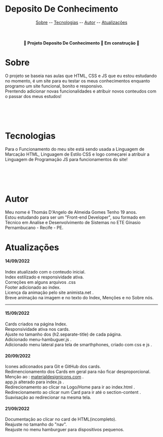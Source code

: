 # Deposito De Conhecimento

<p align="center">
    <a href="#sobre">Sobre</a>
    --
    <a href="#tecnologias">Tecnologias</a>
    --
    <a href="#autor">Autor</a>
    --
    <a href="#atualizações">Atualizações</a>
</p>

<br>

<h4 align="center">
    🚧 Projeto Deposito De Conhecimento 🌳 Em construção 🚧
</h4>

# Sobre
<p>O projeto se baseia nas aulas que HTML, CSS e JS que eu estou estudando no momento, é um site para eu testar os meus conhecimentos enquanto programo um site funcional, bonito e responsivo.<br>
Prentendo adicionar novas funcionalidades e atribuir novos conteudos com o passar dos meus estudos!
</p>
<br><br><br>

# Tecnologias
<p>Para o Funcionamento do meu site está sendo usada a Linguagem de Marcação HTML, Linguagem de Estilo CSS e logo começarei a atribuir a Linguagem de Programação JS para funcionamentos do site!
</p>

<br><br><br>

# Autor
<p>Meu nome é Thomás D'Angelo de Almeida Gomes Tenho 19 anos.<br>
Estou estudando para ser um "Front-end Developer", sou formado em Técnico em Analíse e Desenvolvimento de Sistemas no ETE Gínasio Pernambucano - Recife - PE.
</p>

# Atualizações

<h4>14/09/2022</h4>
<p>Index atualizado com o conteudo inicial.<br>
Index estilizado e responsividade ativa.<br>
Correções em alguns arquivos .css<br>
Footer adicionado ao index.<br>
Licença da animação pelo site animista.net .<br>
Breve animação na imagem e no texto do Index, Menções e no Sobre nós.
</p>
<hr>
<h4>15/09/2022</h4>
<p>Cards criados na página Index.<br>
Responsividade ativa nos cards.<br>
Ajuste no tamanho dos (h2.separate-title) de cada página.<br>
Adicionado menu-hambuguer.js .<br>
Adicionado menu lateral para tela de smarthphones, criado com css e js .
</p>
<h4>20/09/2022</h4>
<p>Icones adiconados para Git e GitHub dos cards.<br>
Redimencionamento dos Cards em geral para não ficar desproporcional.<br>
Menção ao : <a href="https://materialdesignicons.com" target="_blank">materialdesignicons.com</a> .<br>
app.js alterado para index.js .<br>
Redirecionamento ao clicar na Logo/Home para ir ao index.html .<br>
Redirecionamento ao clicar num Card para ir até o section-content .<br>
Suavisação ao redirecionar na mesma tela.
</p>
<h4>21/09/2022</h4>
<p>Documentação ao clicar no card de HTML(incompleto).<br>
Reajuste no tamanho do "nav".<br>
Reajuste no menu hamburguer para dispositivos pequenos.
</p>
